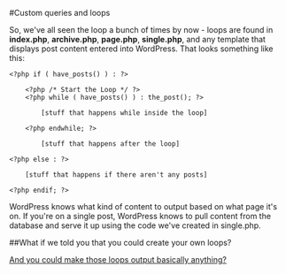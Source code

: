 #Custom queries and loops

So, we've all seen the loop a bunch of times by now - loops are found in **index.php**, **archive.php**, **page.php**, **single.php**, and any template that displays post content entered into WordPress. That looks something like this:

	<?php if ( have_posts() ) : ?>

		<?php /* Start the Loop */ ?>
		<?php while ( have_posts() ) : the_post(); ?>

			[stuff that happens while inside the loop]

		<?php endwhile; ?>

			[stuff that happens after the loop]

	<?php else : ?>

		[stuff that happens if there aren't any posts]

	<?php endif; ?>


WordPress knows what kind of content to output based on what page it's on. If you're on a single post, WordPress knows to pull content from the database and serve it up using the code we've created in single.php.

##What if we told you that you could create your own loops?

[And you could make those loops output basically anything?](http://farm5.staticflickr.com/4119/5409686785_fe496a83fa_o.gif)


